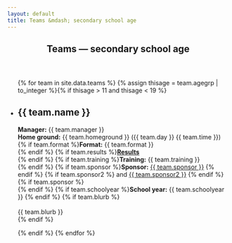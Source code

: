 ```yaml
---
layout: default
title: Teams &mdash; secondary school age
---
```


<article id="main">
    <header class="special container">
        <span class="icon fa-futbol-o"></span>
        <h2>Teams &mdash; secondary school age</h2>
    </header>
    <section class="wrapper style4 container">
        <ul class="posts">
          {% for team in site.data.teams %}
	  {% assign thisage = team.agegrp | to_integer %}{% if thisage > 11 and thisage < 19 %}
            <li class="wrapper style1">
              <h2>{{ team.name }}</h2>
<p><strong>Manager:</strong> {{ team.manager }} <br />
<strong>Home ground:</strong> {{ team.homeground }} ({{ team.day }} {{ team.time }}) <br />
{% if team.format %}<strong>Format:</strong> {{ team.format }} <br /> {% endif %}
{% if team.results %}<a href="{{ team.results }}"><strong>Results</strong></a><br /> {% endif %}
{% if team.training %}<strong>Training:</strong> {{ team.training }} <br /> {% endif %}
{% if team.sponsor %}<strong>Sponsor:</strong> <a href="{{ team.sponsorURL }}">{{ team.sponsor }}</a> {% endif %}
{% if team.sponsor2 %} and <a href="{{ team.sponsorURL2 }}">{{ team.sponsor2 }}</a> {% endif %}
{% if team.sponsor %}<br /> {% endif %}
{% if team.schoolyear %}<strong>School year:</strong> {{ team.schoolyear }} {% endif %}
{% if team.blurb %}<br /><br /> {{ team.blurb }} <br /> {% endif %}
</p>
            </li>
	  {% endif %}
          {% endfor %}
        </ul>
    </section>
</article>

